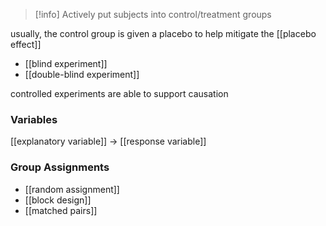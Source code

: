 > [!info] Actively put subjects into control/treatment groups

usually, the control group is given a placebo to help mitigate the [[placebo effect]]
* [[blind experiment]]
* [[double-blind experiment]]

controlled experiments are able to support causation
### Variables
[[explanatory variable]] -> [[response variable]] 
### Group Assignments
* [[random assignment]]
* [[block design]]
* [[matched pairs]]
